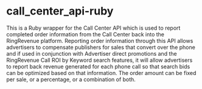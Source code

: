 call_center_api-ruby
====================

This is a Ruby wrapper for the Call Center API which is used to report completed order information from the Call Center back into the RingRevenue platform.  Reporting order information through this API allows advertisers to compensate publishers for sales that convert over the phone and if used in conjunction with Advertiser direct promotions and the RingRevenue Call ROI by Keyword search features, it will allow advertisers to report back revenue generated for each phone call so that search bids can be optimized based on that information.   The order amount can be fixed per sale, or a percentage, or a combination of both.